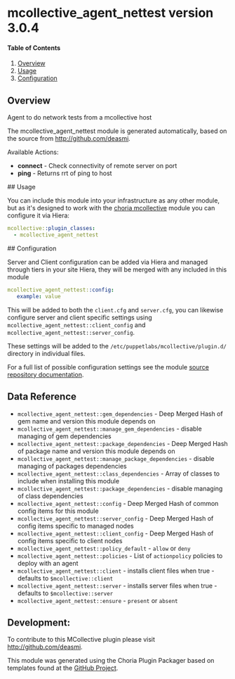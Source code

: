 # mcollective_agent_nettest version 3.0.4

#### Table of Contents

1. [Overview](#overview)
1. [Usage](#usage)
1. [Configuration](#configuration)

## Overview

Agent to do network tests from a mcollective host

The mcollective_agent_nettest module is generated automatically, based on the source from http://github.com/deasmi.

Available Actions:

  * **connect** - Check connectivity of remote server on port
  * **ping** - Returns rrt of ping to host

## Usage

You can include this module into your infrastructure as any other module, but as it's designed to work with the [choria mcollective](http://forge.puppet.com/choria/mcollective) module you can configure it via Hiera:

```yaml
mcollective::plugin_classes:
  - mcollective_agent_nettest
```

## Configuration

Server and Client configuration can be added via Hiera and managed through tiers in your site Hiera, they will be merged with any included in this module

```yaml
mcollective_agent_nettest::config:
   example: value
```

This will be added to both the `client.cfg` and `server.cfg`, you can likewise configure server and client specific settings using `mcollective_agent_nettest::client_config` and `mcollective_agent_nettest::server_config`.

These settings will be added to the `/etc/puppetlabs/mcollective/plugin.d/` directory in individual files.

For a full list of possible configuration settings see the module [source repository documentation](http://github.com/deasmi).

## Data Reference

  * `mcollective_agent_nettest::gem_dependencies` - Deep Merged Hash of gem name and version this module depends on
  * `mcollective_agent_nettest::manage_gem_dependencies` - disable managing of gem dependencies
  * `mcollective_agent_nettest::package_dependencies` - Deep Merged Hash of package name and version this module depends on
  * `mcollective_agent_nettest::manage_package_dependencies` - disable managing of packages dependencies
  * `mcollective_agent_nettest::class_dependencies` - Array of classes to include when installing this module
  * `mcollective_agent_nettest::package_dependencies` - disable managing of class dependencies
  * `mcollective_agent_nettest::config` - Deep Merged Hash of common config items for this module
  * `mcollective_agent_nettest::server_config` - Deep Merged Hash of config items specific to managed nodes
  * `mcollective_agent_nettest::client_config` - Deep Merged Hash of config items specific to client nodes
  * `mcollective_agent_nettest::policy_default` - `allow` or `deny`
  * `mcollective_agent_nettest::policies` - List of `actionpolicy` policies to deploy with an agent
  * `mcollective_agent_nettest::client` - installs client files when true - defaults to `$mcollective::client`
  * `mcollective_agent_nettest::server` - installs server files when true - defaults to `$mcollective::server`
  * `mcollective_agent_nettest::ensure` - `present` or `absent`

## Development:

To contribute to this MCollective plugin please visit http://github.com/deasmi.

This module was generated using the Choria Plugin Packager based on templates found at the [GitHub Project](https://github.com/choria-io/).
